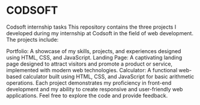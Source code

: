 # CODSOFT
Codsoft internship tasks
This repository contains the three projects I developed during my internship at Codsoft in the field of web development. The projects include:

Portfolio: A showcase of my skills, projects, and experiences designed using HTML, CSS, and JavaScript.
Landing Page: A captivating landing page designed to attract visitors and promote a product or service, implemented with modern web technologies.
Calculator: A functional web-based calculator built using HTML, CSS, and JavaScript for basic arithmetic operations.
Each project demonstrates my proficiency in front-end development and my ability to create responsive and user-friendly web applications. Feel free to explore the code and provide feedback.
